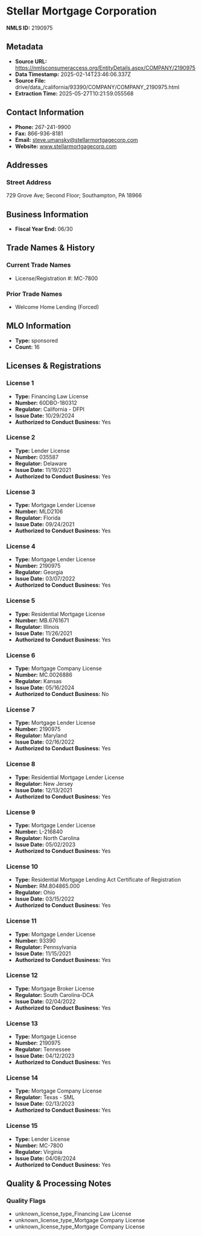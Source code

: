 # Stellar Mortgage Corporation

**NMLS ID:** 2190975

## Metadata
- **Source URL:** https://nmlsconsumeraccess.org/EntityDetails.aspx/COMPANY/2190975
- **Data Timestamp:** 2025-02-14T23:46:06.337Z
- **Source File:** drive/data_/california/93390/COMPANY/COMPANY_2190975.html
- **Extraction Time:** 2025-05-27T10:21:59.055568

## Contact Information
- **Phone:** 267-241-9900
- **Fax:** 866-936-8181
- **Email:** steve.umansky@stellarmortgagecorp.com
- **Website:** www.stellarmortgagecorp.com

## Addresses
### Street Address
729 Grove Ave; Second Floor; Southampton, PA 18966

## Business Information
- **Fiscal Year End:** 06/30

## Trade Names & History
### Current Trade Names
- License/Registration #: MC-7800

### Prior Trade Names
- Welcome Home Lending (Forced)

## MLO Information
- **Type:** sponsored
- **Count:** 16

## Licenses & Registrations

### License 1
- **Type:** Financing Law License
- **Number:** 60DBO-180312
- **Regulator:** California - DFPI
- **Issue Date:** 10/29/2024
- **Authorized to Conduct Business:** Yes

### License 2
- **Type:** Lender License
- **Number:** 035587
- **Regulator:** Delaware
- **Issue Date:** 11/19/2021
- **Authorized to Conduct Business:** Yes

### License 3
- **Type:** Mortgage Lender License
- **Number:** MLD2106
- **Regulator:** Florida
- **Issue Date:** 09/24/2021
- **Authorized to Conduct Business:** Yes

### License 4
- **Type:** Mortgage Lender License
- **Number:** 2190975
- **Regulator:** Georgia
- **Issue Date:** 03/07/2022
- **Authorized to Conduct Business:** Yes

### License 5
- **Type:** Residential Mortgage License
- **Number:** MB.6761671
- **Regulator:** Illinois
- **Issue Date:** 11/26/2021
- **Authorized to Conduct Business:** Yes

### License 6
- **Type:** Mortgage Company License
- **Number:** MC.0026886
- **Regulator:** Kansas
- **Issue Date:** 05/16/2024
- **Authorized to Conduct Business:** No

### License 7
- **Type:** Mortgage Lender License
- **Number:** 2190975
- **Regulator:** Maryland
- **Issue Date:** 02/16/2022
- **Authorized to Conduct Business:** Yes

### License 8
- **Type:** Residential Mortgage Lender License
- **Regulator:** New Jersey
- **Issue Date:** 12/13/2021
- **Authorized to Conduct Business:** Yes

### License 9
- **Type:** Mortgage Lender License
- **Number:** L-216840
- **Regulator:** North Carolina
- **Issue Date:** 05/02/2023
- **Authorized to Conduct Business:** Yes

### License 10
- **Type:** Residential Mortgage Lending Act Certificate of Registration
- **Number:** RM.804865.000
- **Regulator:** Ohio
- **Issue Date:** 03/15/2022
- **Authorized to Conduct Business:** Yes

### License 11
- **Type:** Mortgage Lender License
- **Number:** 93390
- **Regulator:** Pennsylvania
- **Issue Date:** 11/15/2021
- **Authorized to Conduct Business:** Yes

### License 12
- **Type:** Mortgage Broker License
- **Regulator:** South Carolina-DCA
- **Issue Date:** 02/04/2022
- **Authorized to Conduct Business:** Yes

### License 13
- **Type:** Mortgage License
- **Number:** 2190975
- **Regulator:** Tennessee
- **Issue Date:** 04/12/2023
- **Authorized to Conduct Business:** Yes

### License 14
- **Type:** Mortgage Company License
- **Regulator:** Texas - SML
- **Issue Date:** 02/13/2023
- **Authorized to Conduct Business:** Yes

### License 15
- **Type:** Lender License
- **Number:** MC-7800
- **Regulator:** Virginia
- **Issue Date:** 04/08/2024
- **Authorized to Conduct Business:** Yes

## Quality & Processing Notes
### Quality Flags
- unknown_license_type_Financing Law License
- unknown_license_type_Mortgage Company License
- unknown_license_type_Mortgage Company License
